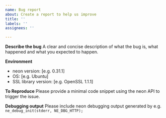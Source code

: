 ```yaml
---
name: Bug report
about: Create a report to help us improve
title: ''
labels: ''
assignees: ''

---
```


**Describe the bug**
A clear and concise description of what the bug is, what happened and what you expected to happen.

**Environment**
 - neon version: [e.g. 0.31.1]
 - OS: [e.g. Ubuntu]
 - SSL library version: [e.g. OpenSSL 1.1.1]

**To Reproduce**
Please provide a minimal code snippet using the neon API to trigger the issue.

**Debugging output**
Please include neon debugging output generated by e.g. `ne_debug_init(stderr, NE_DBG_HTTP);`
